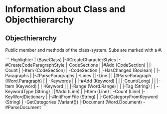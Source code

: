 # Information about Class and Objecthierarchy

## Objecthierarchy
Public member and methods of the class-system. Subs are marked with a #.

´´´
Highlighter
 | (BaseClass)
 |-#CreateCharacterStyles
 |-#CreateCodeParagraphStyle
 |-CodeSections
 |  |#Add (CodeSection)
 |  |-Count
 |  |-Item (CodeSection)
 |  \-CodeSection
 |     |-HasChanged (Boolean)
 |     |-Paragraphs
 |     |-#ParseParagraphs
 |     \-Lines
 |        |-Line
 |        |  |#ParseParagraph (Word.Paragraph)
 |        |  \-Keywords
 |        |     |-#Add (Keyword)
 |        |     |-Count(Long)
 |        |     |-Item (Keyword)
 |        |     \-Keyword
 |        |        |-Range (Word.Range)
 |        |        |-Tag (String)
 |        |        \-KeywordType (String)
 |        |#Add (Line)
 |        |-Item (Line)
 |        \-Count (Line)
 |-KeyWordDictionary
 |  |-#InitFromFile (String)
 |  |-GetCategoryFromKeyword (String)
 |  \-GetCategories (Variant())
 |-Document (Word.Document)
 \-#ParseDocument
´´´
